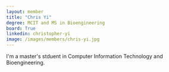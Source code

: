 ```yaml
---
layout: member
title: "Chris Yi"
degree: MCIT and MS in Bioengineering
board: True
linkedin: christopher-yi
image: /images/members/chris-yi.jpg
---
```


I'm a master's stduent in Computer Information Technology and Bioengineering.